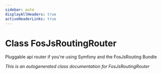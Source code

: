 ```yaml
---
sidebar: auto
displayAllHeaders: true
activeHeaderLinks: true
---
```

# Class FosJsRoutingRouter

Pluggable api router if you&#x27;re using Symfony and the FosJsRouting Bundle


_This is an autogenerated class documentation for FosJsRoutingRouter_
